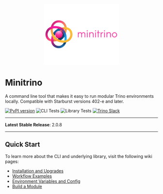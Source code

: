 <p align="center">
    <img alt="Minitrino Logo" src=".github/img/minitrino-small.png" />
</p>

# Minitrino

A command line tool that makes it easy to run modular Trino environments
locally. Compatible with Starburst versions 402-e and later.

[![PyPI
version](https://badge.fury.io/py/minitrino.svg)](https://badge.fury.io/py/minitrino)
![CLI
Tests](https://github.com/jefflester/minitrino/actions/workflows/cli-tests.yml/badge.svg)
![Library
Tests](https://github.com/jefflester/minitrino/actions/workflows/lib-tests.yml/badge.svg)
[![Trino
Slack](https://img.shields.io/static/v1?logo=slack&logoColor=959DA5&label=Slack&labelColor=333a41&message=join%20conversation&color=3AC358)](https://trinodb.io/slack.html)

-----

**Latest Stable Release**: 2.0.8

-----

## Quick Start

To learn more about the CLI and underlying library, visit the following wiki
pages:

- [Installation and
  Upgrades](https://github.com/jefflester/minitrino/wiki/Installation-and-Upgrades)
- [Workflow
  Examples](https://github.com/jefflester/minitrino/wiki/Workflow-Examples)
- [Environment Variables and
  Config](https://github.com/jefflester/minitrino/wiki/Environment-Variables-and-Config)
- [Build a Module](https://github.com/jefflester/minitrino/wiki/Build-a-Module)
